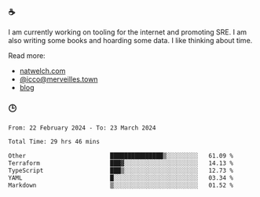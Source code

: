 ### ☕

I am currently working on tooling for the internet and promoting SRE. I am also writing some books and hoarding some data. I like thinking about time. 

Read more:

 - [natwelch.com](https://natwelch.com)
 - [@icco@merveilles.town](https://merveilles.town/@icco)
 - [blog](https://writing.natwelch.com)

### 🕒

<!--START_SECTION:waka-->

```txt
From: 22 February 2024 - To: 23 March 2024

Total Time: 29 hrs 46 mins

Other                        ███████████████▒░░░░░░░░░   61.09 %
Terraform                    ███▓░░░░░░░░░░░░░░░░░░░░░   14.13 %
TypeScript                   ███▒░░░░░░░░░░░░░░░░░░░░░   12.73 %
YAML                         █░░░░░░░░░░░░░░░░░░░░░░░░   03.34 %
Markdown                     ▒░░░░░░░░░░░░░░░░░░░░░░░░   01.52 %
```

<!--END_SECTION:waka-->
